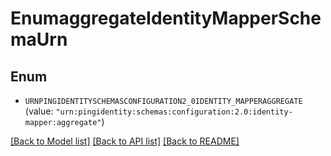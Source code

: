 # EnumaggregateIdentityMapperSchemaUrn

## Enum


* `URNPINGIDENTITYSCHEMASCONFIGURATION2_0IDENTITY_MAPPERAGGREGATE` (value: `"urn:pingidentity:schemas:configuration:2.0:identity-mapper:aggregate"`)


[[Back to Model list]](../README.md#documentation-for-models) [[Back to API list]](../README.md#documentation-for-api-endpoints) [[Back to README]](../README.md)


